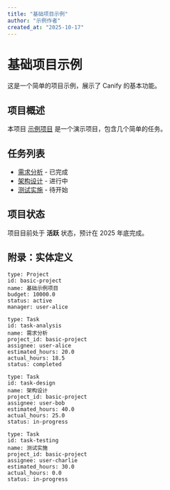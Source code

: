 ```yaml
---
title: "基础项目示例"
author: "示例作者"
created_at: "2025-10-17"
---
```


# 基础项目示例

这是一个简单的项目示例，展示了 Canify 的基本功能。

## 项目概述

本项目 [示例项目](entity://basic-project) 是一个演示项目，包含几个简单的任务。

## 任务列表

- [需求分析](entity://task-analysis) - 已完成
- [架构设计](entity://task-design) - 进行中
- [测试实施](entity://task-testing) - 待开始

## 项目状态

项目目前处于 **活跃** 状态，预计在 2025 年底完成。

## 附录：实体定义

```entity
type: Project
id: basic-project
name: 基础示例项目
budget: 10000.0
status: active
manager: user-alice
```

```entity
type: Task
id: task-analysis
name: 需求分析
project_id: basic-project
assignee: user-alice
estimated_hours: 20.0
actual_hours: 18.5
status: completed
```

```entity
type: Task
id: task-design
name: 架构设计
project_id: basic-project
assignee: user-bob
estimated_hours: 40.0
actual_hours: 25.0
status: in-progress
```

```entity
type: Task
id: task-testing
name: 测试实施
project_id: basic-project
assignee: user-charlie
estimated_hours: 30.0
actual_hours: 0.0
status: in-progress
```
